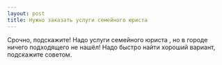 ```yaml
---
layout: post 
title: Нужно заказать услуги семейного юриста  
--- 
```

Срочно, подскажите! Надо услуги семейного юриста , но в городе ничего подходящего не нашёл! Надо быстро найти хороший вариант, подскажите советом.